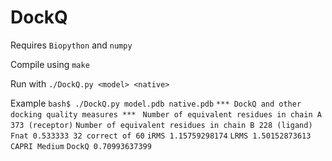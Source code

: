 # DockQ
Requires `Biopython` and `numpy` 

Compile using `make`

Run with
`./DockQ.py <model> <native>`

Example
`bash$ ./DockQ.py model.pdb native.pdb`
`*** DockQ and other docking quality measures *** `
`Number of equivalent residues in chain A 373 (receptor)`
`Number of equivalent residues in chain B 228 (ligand)`
`Fnat 0.533333 32 correct of 60`
`iRMS 1.15759298174`
`LRMS 1.50152873613`
`CAPRI Medium`
`DockQ 0.70993637399`

